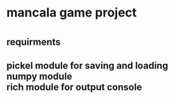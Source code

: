<h1> mancala game project <h1>

  <h2> requirments <h2>
    pickel module for saving and loading<br>
    numpy module <br>
    rich module for output console
